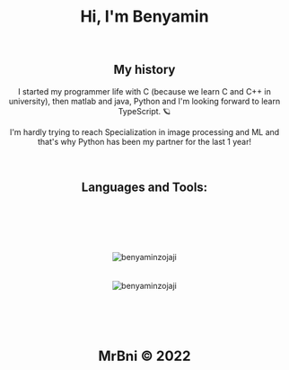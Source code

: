 <h1 align="center">Hi, I'm Benyamin </h1>
<br/>
<h2 align="center">My history</h2>
<p align="center">
   I started my programmer life with C (because we learn C and C++ in university), then matlab and java, Python and I'm looking forward to learn TypeScript. 🪐
</p>
<p align="center">
   I'm hardly trying to reach Specialization in image processing and ML and that's why Python has been my partner for the last 1 year! 
</p>
<br/>
<h2 align="center">Languages and Tools:</h2>
<br/>

   <br/>
   <br/>
   <br/>
   <br/>
<div align="center"><img align="center" src="https://github-readme-stats.vercel.app/api/top-langs?username=benyaminzojaji&show_icons=true&locale=en&layout=compact&theme=prussian" alt="benyaminzojaji" /></div>
<br/>
<br/>
<div align="center"><img align="center" src="http://github-readme-streak-stats.herokuapp.com?user=benyaminzojaji&theme=prussian&hide_border=true&date_format=j%20M%5B%20Y%5D" alt="benyaminzojaji" /></div>
<br/>
<br/>

<div align="center">&nbsp;
   
</div>

<br/>
<br/>
<br/>
<div align="center">
   <strong>
   <font size="+2" style="font">
   MrBni © 2022
   </font>
   </strong>
</div>
<br/>
<br/>
<br/>
